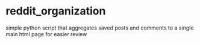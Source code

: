 # reddit_organization
simple python script that aggregates saved posts and comments to a single main html page for easier review

